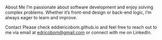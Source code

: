 About Me
I’m passionate about software development and enjoy solving complex problems. Whether it’s front-end design or back-end logic, I’m always eager to learn and improve.

Contact
Please check eddiericobom.github.io and feel free to reach out to me via email at edricobom@gmail.com or connect with me on LinkedIn.
